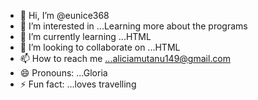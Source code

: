 - 👋 Hi, I’m @eunice368
- 👀 I’m interested in ...Learning more about the programs
- 🌱 I’m currently learning ...HTML
- 💞️ I’m looking to collaborate on ...HTML 
- 📫 How to reach me ...aliciamutanu149@gmail.com
- 😄 Pronouns: ...Gloria
- ⚡ Fun fact: ...loves travelling

<!---
eunice368/eunice368 is a ✨ special ✨ repository because its `README.md` (this file) appears on your GitHub profile.
You can click the Preview link to take a look at your changes.
--->
